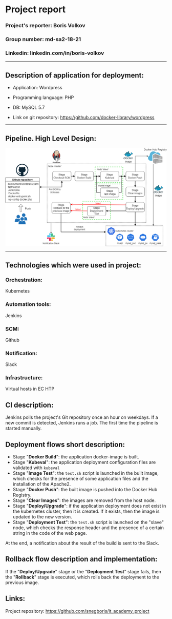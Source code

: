 # Project report

### Project's reporter: Boris Volkov

### Group number: md-sa2-18-21

### Linkedin: linkedin.com/in/boris-volkov

---

## Description of application for deployment:

- Application: Wordpress

- Programming language: PHP

- DB: MySQL 5.7

- Link on git repository: https://github.com/docker-library/wordpress

---

## Pipeline. High Level Design:

![](scheme.png)

---

## Technologies which were used in project:

### Orchestration: 
Kubernetes

### Automation tools:
Jenkins

### SCM:
Github

### Notification:
Slack

### Infrastructure:
Virtual hosts in EC HTP

## CI description:

Jenkins polls the project's Git repository once an hour on weekdays. If a new commit is detected, Jenkins runs a job. The first time the pipeline is started manually.

## Deployment flows short description:

- Stage "**Docker Build**": the application docker-image is built.
- Stage "**Kubeval**": the application deployment configuration files are validated with ```kubeval```
- Stage "**Image Test**": the ```test.sh``` script is launched in the built image, which checks for the presence of some application files and the installation of the Apache2.
- Stage "**Docker Push**": the built image is pushed into the Docker Hub Registry.
- Stage "**Clear Images**": the images are removed from the host node.
- Stage "**Deploy/Upgrade**": if the application deployment does not exist in the kubernetes cluster, then it is created. If it exists, then the image is updated to the new version.
- Stage "**Deployment Test**": the ```test.sh``` script is launched on the "slave" node, which checks the response header and the presence of a certain string in the code of the web page.

At the end, a notification about the result of the build is sent to the Slack.

## Rollback flow description and implementation:

If the "**Deploy/Upgrade**" stage or the "**Deployment Test**" stage fails, then the "**Rollback**" stage is executed, which rolls back the deployment to the previous image.

## Links:

Project repository: https://github.com/snegboris/it_academy_project

